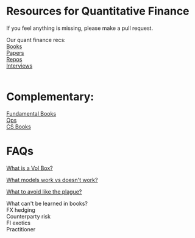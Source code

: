 # Resources for Quantitative Finance

If you feel anything is missing, please make a pull request.

Our quant finance recs: <br>
[Books](https://github.com/KoanOps/BookRecs/blob/master/QuantBooks.md)<br>
[Papers](https://github.com/KoanOps/BookRecs/blob/master/Papers.md)<br>
[Repos](https://github.com/KoanOps/BookRecs/blob/master/Repos.md)<br>
[Interviews](https://github.com/KoanOps/BookRecs/blob/master/Int.md)<br>
<br>
# Complementary:<br>
[Fundamental Books](https://github.com/KoanOps/BookRecs/blob/master/Books.md)<br>
[Ops](https://github.com/KoanOps/BookRecs/blob/master/Ops.md)<br>
[CS Books](https://github.com/KoanOps/BookRecs/blob/master/CSBooks.md)<br>

# FAQs
[What is a Vol Box?](https://github.com/KoanOps/BookRecs/blob/master/VolBox.md) <br>

[What models work vs doesn't work?](https://github.com/KoanOps/BookRecs/blob/master/WhatWorks.md)

[What to avoid like the plague?](https://github.com/KoanOps/BookRecs/blob/master/Plague.md)

What can't be learned in books? <br>
FX hedging <br>
Counterparty risk<br>
FI exotics <br>
Practitioner <br>
